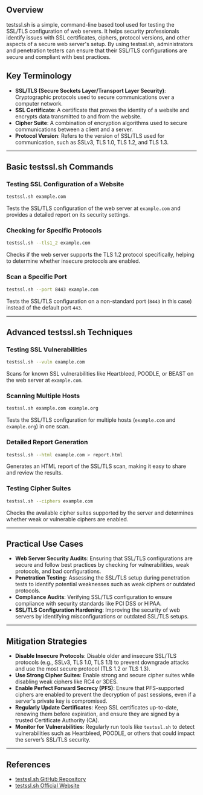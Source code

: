 ## Overview
testssl.sh is a simple, command-line based tool used for testing the SSL/TLS configuration of web servers. It helps security professionals identify issues with SSL certificates, ciphers, protocol versions, and other aspects of a secure web server's setup. By using testssl.sh, administrators and penetration testers can ensure that their SSL/TLS configurations are secure and compliant with best practices.

## Key Terminology
- **SSL/TLS (Secure Sockets Layer/Transport Layer Security)**: Cryptographic protocols used to secure communications over a computer network.
- **SSL Certificate**: A certificate that proves the identity of a website and encrypts data transmitted to and from the website.
- **Cipher Suite**: A combination of encryption algorithms used to secure communications between a client and a server.
- **Protocol Version**: Refers to the version of SSL/TLS used for communication, such as SSLv3, TLS 1.0, TLS 1.2, and TLS 1.3.

---

## Basic testssl.sh Commands
### Testing SSL Configuration of a Website
```bash
testssl.sh example.com
````

Tests the SSL/TLS configuration of the web server at `example.com` and provides a detailed report on its security settings.

### Checking for Specific Protocols

```bash
testssl.sh --tls1_2 example.com
```

Checks if the web server supports the TLS 1.2 protocol specifically, helping to determine whether insecure protocols are enabled.

### Scan a Specific Port

```bash
testssl.sh --port 8443 example.com
```

Tests the SSL/TLS configuration on a non-standard port (`8443` in this case) instead of the default port `443`.

---

## Advanced testssl.sh Techniques

### Testing SSL Vulnerabilities

```bash
testssl.sh --vuln example.com
```

Scans for known SSL vulnerabilities like Heartbleed, POODLE, or BEAST on the web server at `example.com`.

### Scanning Multiple Hosts

```bash
testssl.sh example.com example.org
```

Tests the SSL/TLS configuration for multiple hosts (`example.com` and `example.org`) in one scan.

### Detailed Report Generation

```bash
testssl.sh --html example.com > report.html
```

Generates an HTML report of the SSL/TLS scan, making it easy to share and review the results.

### Testing Cipher Suites

```bash
testssl.sh --ciphers example.com
```

Checks the available cipher suites supported by the server and determines whether weak or vulnerable ciphers are enabled.

---

## Practical Use Cases

- **Web Server Security Audits**: Ensuring that SSL/TLS configurations are secure and follow best practices by checking for vulnerabilities, weak protocols, and bad configurations.
- **Penetration Testing**: Assessing the SSL/TLS setup during penetration tests to identify potential weaknesses such as weak ciphers or outdated protocols.
- **Compliance Audits**: Verifying SSL/TLS configuration to ensure compliance with security standards like PCI DSS or HIPAA.
- **SSL/TLS Configuration Hardening**: Improving the security of web servers by identifying misconfigurations or outdated SSL/TLS setups.

---

## Mitigation Strategies

- **Disable Insecure Protocols**: Disable older and insecure SSL/TLS protocols (e.g., SSLv3, TLS 1.0, TLS 1.1) to prevent downgrade attacks and use the most secure protocol (TLS 1.2 or TLS 1.3).
- **Use Strong Cipher Suites**: Enable strong and secure cipher suites while disabling weak ciphers like RC4 or 3DES.
- **Enable Perfect Forward Secrecy (PFS)**: Ensure that PFS-supported ciphers are enabled to prevent the decryption of past sessions, even if a server's private key is compromised.
- **Regularly Update Certificates**: Keep SSL certificates up-to-date, renewing them before expiration, and ensure they are signed by a trusted Certificate Authority (CA).
- **Monitor for Vulnerabilities**: Regularly run tools like `testssl.sh` to detect vulnerabilities such as Heartbleed, POODLE, or others that could impact the server’s SSL/TLS security.

---

## References

- [testssl.sh GitHub Repository](https://github.com/drwetter/testssl.sh)
- [testssl.sh Official Website](https://testssl.sh/)
